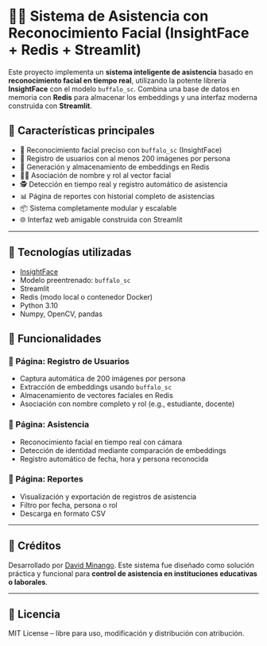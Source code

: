 # 🧑‍🏫 Sistema de Asistencia con Reconocimiento Facial (InsightFace + Redis + Streamlit)

Este proyecto implementa un **sistema inteligente de asistencia** basado en **reconocimiento facial en tiempo real**, utilizando la potente librería **InsightFace** con el modelo `buffalo_sc`. Combina una base de datos en memoria con **Redis** para almacenar los embeddings y una interfaz moderna construida con **Streamlit**.

## 🚀 Características principales

- 🧠 Reconocimiento facial preciso con `buffalo_sc` (InsightFace)
- 📸 Registro de usuarios con al menos 200 imágenes por persona
- 🧬 Generación y almacenamiento de embeddings en Redis
- 🧑‍🎓 Asociación de nombre y rol al vector facial
- 🕵️ Detección en tiempo real y registro automático de asistencia
- 📊 Página de reportes con historial completo de asistencias
- 📦 Sistema completamente modular y escalable
- 🌐 Interfaz web amigable construida con Streamlit

---

## 🧰 Tecnologías utilizadas

- [InsightFace](https://github.com/deepinsight/insightface)  
- Modelo preentrenado: `buffalo_sc`  
- Streamlit  
- Redis (modo local o contenedor Docker)  
- Python 3.10
- Numpy, OpenCV, pandas


## 📌 Funcionalidades

### 🔹 Página: Registro de Usuarios

* Captura automática de 200 imágenes por persona
* Extracción de embeddings usando `buffalo_sc`
* Almacenamiento de vectores faciales en Redis
* Asociación con nombre completo y rol (e.g., estudiante, docente)

### 🔹 Página: Asistencia

* Reconocimiento facial en tiempo real con cámara
* Detección de identidad mediante comparación de embeddings
* Registro automático de fecha, hora y persona reconocida

### 🔹 Página: Reportes

* Visualización y exportación de registros de asistencia
* Filtro por fecha, persona o rol
* Descarga en formato CSV

---

## 🤖 Créditos

Desarrollado por [David Minango](https://github.com/pdavicho).
Este sistema fue diseñado como solución práctica y funcional para **control de asistencia en instituciones educativas o laborales**.

---

## 📜 Licencia

MIT License – libre para uso, modificación y distribución con atribución.

```

